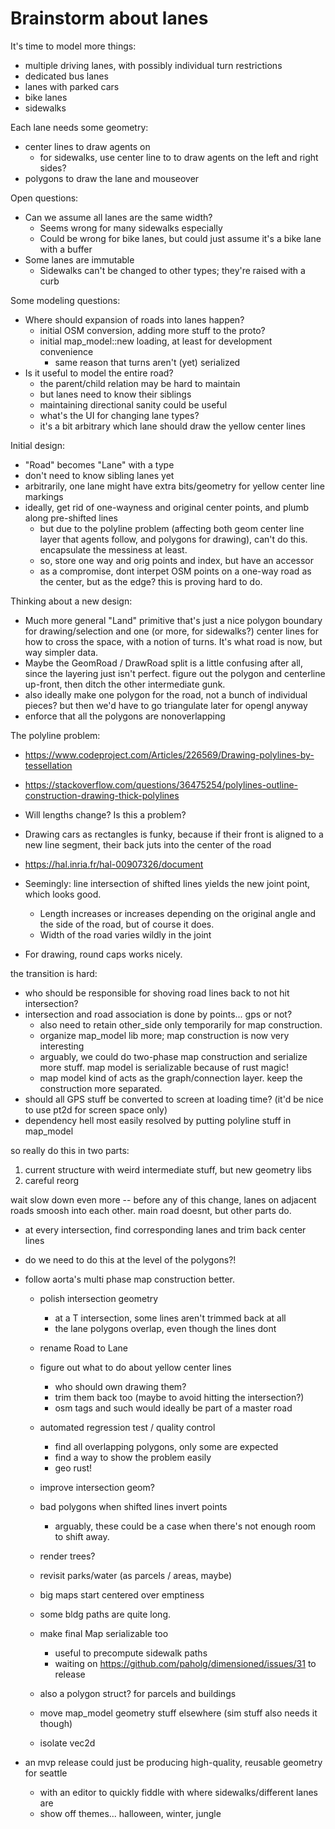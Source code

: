 # Brainstorm about lanes

It's time to model more things:

- multiple driving lanes, with possibly individual turn restrictions
- dedicated bus lanes
- lanes with parked cars
- bike lanes
- sidewalks

Each lane needs some geometry:

- center lines to draw agents on
	- for sidewalks, use center line to to draw agents on the left and right sides?
- polygons to draw the lane and mouseover

Open questions:

- Can we assume all lanes are the same width?
	- Seems wrong for many sidewalks especially
	- Could be wrong for bike lanes, but could just assume it's a bike lane with a buffer
- Some lanes are immutable
	- Sidewalks can't be changed to other types; they're raised with a curb

Some modeling questions:

- Where should expansion of roads into lanes happen?
	- initial OSM conversion, adding more stuff to the proto?
	- initial map_model::new loading, at least for development convenience
		- same reason that turns aren't (yet) serialized
- Is it useful to model the entire road?
	- the parent/child relation may be hard to maintain
	- but lanes need to know their siblings
	- maintaining directional sanity could be useful
	- what's the UI for changing lane types?
	- it's a bit arbitrary which lane should draw the yellow center lines



Initial design:
- "Road" becomes "Lane" with a type
- don't need to know sibling lanes yet
- arbitrarily, one lane might have extra bits/geometry for yellow center line markings
- ideally, get rid of one-wayness and original center points, and plumb along pre-shifted lines
	- but due to the polyline problem (affecting both geom center line layer that agents follow, and polygons for drawing), can't do this. encapsulate the messiness at least.
	- so, store one way and orig points and index, but have an accessor
	- as a compromise, dont interpet OSM points on a one-way road as the center, but as the edge? this is proving hard to do.

Thinking about a new design:
- Much more general "Land" primitive that's just a nice polygon boundary for drawing/selection and one (or more, for sidewalks?) center lines for how to cross the space, with a notion of turns. It's what road is now, but way simpler data.
- Maybe the GeomRoad / DrawRoad split is a little confusing after all, since the layering just isn't perfect. figure out the polygon and centerline up-front, then ditch the other intermediate gunk.
- also ideally make one polygon for the road, not a bunch of individual pieces? but then we'd have to go triangulate later for opengl anyway
- enforce that all the polygons are nonoverlapping



The polyline problem:
- https://www.codeproject.com/Articles/226569/Drawing-polylines-by-tessellation
- https://stackoverflow.com/questions/36475254/polylines-outline-construction-drawing-thick-polylines
- Will lengths change? Is this a problem?
- Drawing cars as rectangles is funky, because if their front is aligned to a new line segment, their back juts into the center of the road
- https://hal.inria.fr/hal-00907326/document


- Seemingly: line intersection of shifted lines yields the new joint point, which looks good.
	- Length increases or increases depending on the original angle and the
	  side of the road, but of course it does.
	- Width of the road varies wildly in the joint
- For drawing, round caps works nicely.




the transition is hard:
- who should be responsible for shoving road lines back to not hit intersection?
- intersection and road association is done by points... gps or not?
	- also need to retain other_side only temporarily for map construction.
	- organize map_model lib more; map construction is now very interesting
	- arguably, we could do two-phase map construction and serialize more stuff. map model is serializable because of rust magic!
	- map model kind of acts as the graph/connection layer. keep the construction more separated.
- should all GPS stuff be converted to screen at loading time? (it'd be nice to use pt2d for screen space only)
- dependency hell most easily resolved by putting polyline stuff in map_model

so really do this in two parts:
1) current structure with weird intermediate stuff, but new geometry libs
2) careful reorg

wait slow down even more -- before any of this change, lanes on adjacent roads smoosh into each other. main road doesnt, but other parts do.
- at every intersection, find corresponding lanes and trim back center lines
- do we need to do this at the level of the polygons?!



- follow aorta's multi phase map construction better.
	- polish intersection geometry
		- at a T intersection, some lines aren't trimmed back at all
		- the lane polygons overlap, even though the lines dont

	- rename Road to Lane
	- figure out what to do about yellow center lines
		- who should own drawing them?
		- trim them back too (maybe to avoid hitting the intersection?)
		- osm tags and such would ideally be part of a master road


	- automated regression test / quality control
		- find all overlapping polygons, only some are expected
		- find a way to show the problem easily
		- geo rust!
	- improve intersection geom?

	- bad polygons when shifted lines invert points
		- arguably, these could be a case when there's not enough room to shift away.

	- render trees?
	- revisit parks/water (as parcels / areas, maybe)

	- big maps start centered over emptiness
	- some bldg paths are quite long.
	- make final Map serializable too
		- useful to precompute sidewalk paths
		- waiting on https://github.com/paholg/dimensioned/issues/31 to release

	- also a polygon struct? for parcels and buildings
	- move map_model geometry stuff elsewhere (sim stuff also needs it though)
	- isolate vec2d



- an mvp release could just be producing high-quality, reusable geometry for seattle
	- with an editor to quickly fiddle with where sidewalks/different lanes are
	- show off themes... halloween, winter, jungle
